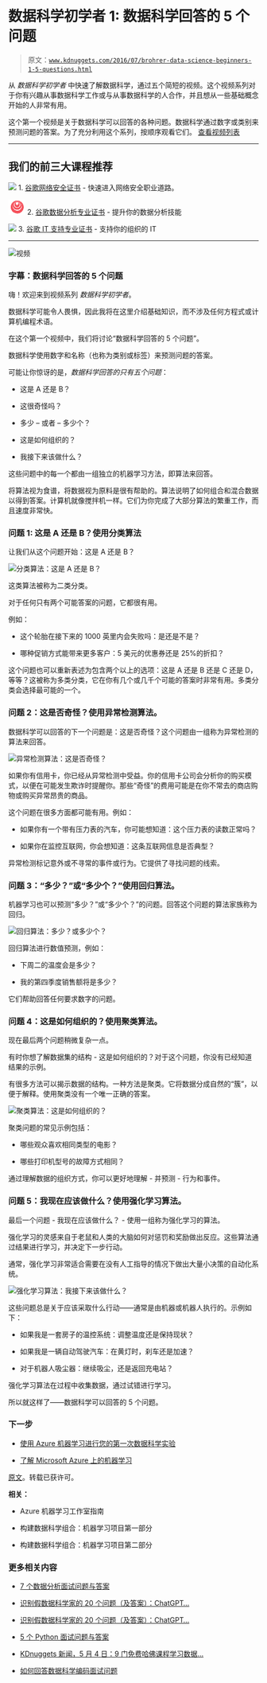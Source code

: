 # 数据科学初学者 1: 数据科学回答的 5 个问题

> 原文：[`www.kdnuggets.com/2016/07/brohrer-data-science-beginners-1-5-questions.html`](https://www.kdnuggets.com/2016/07/brohrer-data-science-beginners-1-5-questions.html)

从 *数据科学初学者* 中快速了解数据科学，通过五个简短的视频。这个视频系列对于你有兴趣从事数据科学工作或与从事数据科学的人合作，并且想从一些基础概念开始的人非常有用。

这个第一个视频是关于数据科学可以回答的各种问题。数据科学通过数字或类别来预测问题的答案。为了充分利用这个系列，按顺序观看它们。 [查看视频列表](https://azure.microsoft.com/en-us/documentation/articles/machine-learning-data-science-for-beginners-the-5-questions-data-science-answers/#other-videos-in-this-series)

* * *

## 我们的前三大课程推荐

![](img/0244c01ba9267c002ef39d4907e0b8fb.png) 1\. [谷歌网络安全证书](https://www.kdnuggets.com/google-cybersecurity) - 快速进入网络安全职业道路。

![](img/e225c49c3c91745821c8c0368bf04711.png) 2\. [谷歌数据分析专业证书](https://www.kdnuggets.com/google-data-analytics) - 提升你的数据分析技能

![](img/0244c01ba9267c002ef39d4907e0b8fb.png) 3\. [谷歌 IT 支持专业证书](https://www.kdnuggets.com/google-itsupport) - 支持你的组织的 IT

* * *

![视频](https://azure.microsoft.com/en-us/documentation/videos/data-science-for-beginners-series-the-5-questions-data-science-answers/)

### 字幕：数据科学回答的 5 个问题

嗨！欢迎来到视频系列 *数据科学初学者*。

数据科学可能令人畏惧，因此我将在这里介绍基础知识，而不涉及任何方程式或计算机编程术语。

在这个第一个视频中，我们将讨论“数据科学回答的 5 个问题”。

数据科学使用数字和名称（也称为类别或标签）来预测问题的答案。

可能让你惊讶的是，*数据科学回答的只有五个问题*：

+   这是 A 还是 B？

+   这很奇怪吗？

+   多少 – 或者 – 多少个？

+   这是如何组织的？

+   我接下来该做什么？

这些问题中的每一个都由一组独立的机器学习方法，即算法来回答。

将算法视为食谱，将数据视为原料是很有帮助的。算法说明了如何组合和混合数据以得到答案。计算机就像搅拌机一样。它们为你完成了大部分算法的繁重工作，而且速度非常快。

### 问题 1: 这是 A 还是 B？使用分类算法

让我们从这个问题开始：这是 A 还是 B？

![分类算法：这是 A 还是 B？](img/dac9464211329370faff7485c6ffda5c.png)

这类算法被称为二类分类。

对于任何只有两个可能答案的问题，它都很有用。

例如：

+   这个轮胎在接下来的 1000 英里内会失败吗：是还是不是？

+   哪种促销方式能带来更多客户：5 美元的优惠券还是 25%的折扣？

这个问题也可以重新表述为包含两个以上的选项：这是 A 还是 B 还是 C 还是 D，等等？这被称为多类分类，它在你有几个或几千个可能的答案时非常有用。多类分类会选择最可能的一个。

### 问题 2：这是否奇怪？使用异常检测算法。

数据科学可以回答的下一个问题是：这是否奇怪？这个问题由一组称为异常检测的算法来回答。

![异常检测算法：这是否奇怪？](img/94dc57e2757062e80d30c4dee2eb24d6.png)

如果你有信用卡，你已经从异常检测中受益。你的信用卡公司会分析你的购买模式，以便在可能发生欺诈时提醒你。那些“奇怪”的费用可能是在你不常去的商店购物或购买异常昂贵的商品。

这个问题在很多方面都可能有用。例如：

+   如果你有一个带有压力表的汽车，你可能想知道：这个压力表的读数正常吗？

+   如果你在监控互联网，你会想知道：这条互联网信息是否典型？

异常检测标记意外或不寻常的事件或行为。它提供了寻找问题的线索。

### 问题 3：“多少？”或“多少个？”使用回归算法。

机器学习也可以预测“多少？”或“多少个？”的问题。回答这个问题的算法家族称为回归。

![回归算法：多少？或多少个？](img/65fcecd6c0ed10052eccde750eb6fe25.png)

回归算法进行数值预测，例如：

+   下周二的温度会是多少？

+   我的第四季度销售额将是多少？

它们帮助回答任何要求数字的问题。

### 问题 4：这是如何组织的？使用聚类算法。

现在最后两个问题稍微复杂一点。

有时你想了解数据集的结构 - 这是如何组织的？对于这个问题，你没有已经知道结果的示例。

有很多方法可以揭示数据的结构。一种方法是聚类。它将数据分成自然的“簇”，以便于解释。使用聚类没有一个唯一正确的答案。

![聚类算法：这是如何组织的？](img/846a034c388c5aaa8c2923faa4049176.png)

聚类问题的常见示例包括：

+   哪些观众喜欢相同类型的电影？

+   哪些打印机型号的故障方式相同？

通过理解数据的组织方式，你可以更好地理解 - 并预测 - 行为和事件。

### 问题 5：我现在应该做什么？使用强化学习算法。

最后一个问题 - 我现在应该做什么？ - 使用一组称为强化学习的算法。

强化学习的灵感来自于老鼠和人类的大脑如何对惩罚和奖励做出反应。这些算法通过结果进行学习，并决定下一步行动。

通常，强化学习非常适合需要在没有人工指导的情况下做出大量小决策的自动化系统。

![强化学习算法：我接下来该做什么？](img/017a864349655b2e0f61c45bb3a0a947.png)

这些问题总是关于应该采取什么行动——通常是由机器或机器人执行的。示例如下：

+   如果我是一套房子的温控系统：调整温度还是保持现状？

+   如果我是一辆自动驾驶汽车：在黄灯时，刹车还是加速？

+   对于机器人吸尘器：继续吸尘，还是返回充电站？

强化学习算法在过程中收集数据，通过试错进行学习。

所以就这样了——数据科学可以回答的 5 个问题。

### 下一步

+   [使用 Azure 机器学习进行您的第一次数据科学实验](https://azure.microsoft.com/en-us/documentation/articles/machine-learning-create-experiment/)

+   [了解 Microsoft Azure 上的机器学习](https://azure.microsoft.com/en-us/documentation/articles/machine-learning-what-is-machine-learning/)

[原文](https://azure.microsoft.com/en-us/documentation/articles/machine-learning-data-science-for-beginners-the-5-questions-data-science-answers/)。转载已获许可。

**相关：**

+   Azure 机器学习工作室指南

+   构建数据科学组合：机器学习项目第一部分

+   构建数据科学组合：机器学习项目第二部分

### 更多相关内容

+   [7 个数据分析面试问题与答案](https://www.kdnuggets.com/2022/09/7-data-analytics-interview-questions-answers.html)

+   [识别假数据科学家的 20 个问题（及答案）：ChatGPT…](https://www.kdnuggets.com/2023/01/20-questions-detect-fake-data-scientists-chatgpt-1.html)

+   [识别假数据科学家的 20 个问题（及答案）：ChatGPT…](https://www.kdnuggets.com/2023/02/20-questions-detect-fake-data-scientists-chatgpt-2.html)

+   [5 个 Python 面试问题与答案](https://www.kdnuggets.com/2022/09/5-python-interview-questions-answers.html)

+   [KDnuggets 新闻，5 月 4 日：9 门免费哈佛课程学习数据…](https://www.kdnuggets.com/2022/n18.html)

+   [如何回答数据科学编码面试问题](https://www.kdnuggets.com/2022/01/answer-data-science-coding-interview-questions.html)
